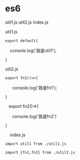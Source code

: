 # es6

util1.js util2.js index.js

util1.js
    
    export default{
    
        console.log('我是util1');
      
    }
    
util2.js

    export fn1()=>{

        console.log('我是fn1');

    }
    
    export fn2()=>{
    
        console.log('我是fn2')
      
    }
    
    index.js

    import util1 from ./util1.js

    import {fn1,fn2} from ./util2.js

    
  
  

